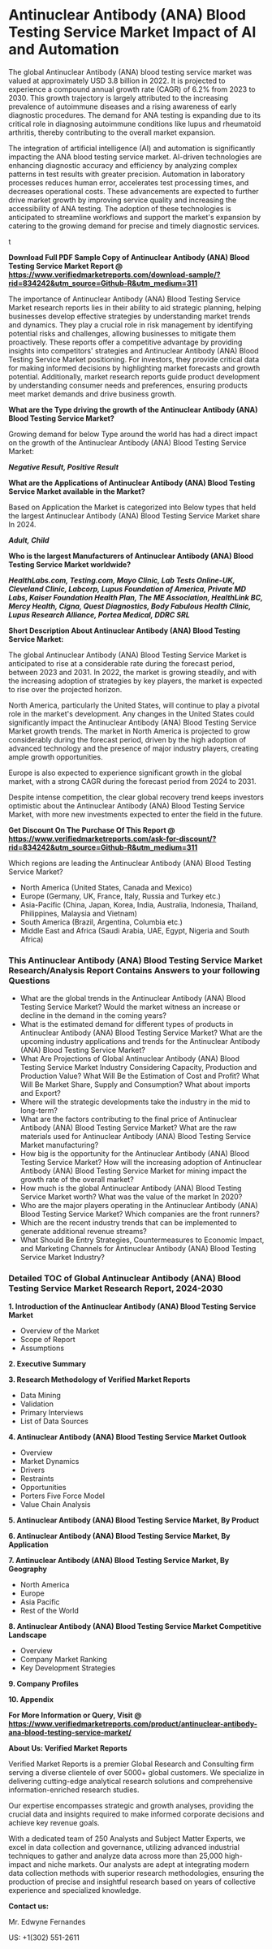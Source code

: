 <meta name="title" content="Global Antinuclear Antibody (ANA) Blood Testing Service Market Impact of AI and Automation"><meta name="description" content="The global Antinuclear Antibody (ANA) blood testing service market was valued at approximately USD 3.8 billion in 2022. It is projected to experience a compound annual"><meta name="title" content="Antinuclear Antibody (ANA) Blood Testing Service Market Size, Share, Scope, Trends, Growth, Opportunities, Analysis, Forecast"><h1>Antinuclear Antibody (ANA) Blood Testing Service Market Impact of AI and Automation</h1><p>The global Antinuclear Antibody (ANA) blood testing service market was valued at approximately USD 3.8 billion in 2022. It is projected to experience a compound annual growth rate (CAGR) of 6.2% from 2023 to 2030. This growth trajectory is largely attributed to the increasing prevalence of autoimmune diseases and a rising awareness of early diagnostic procedures. The demand for ANA testing is expanding due to its critical role in diagnosing autoimmune conditions like lupus and rheumatoid arthritis, thereby contributing to the overall market expansion.</p><p>The integration of artificial intelligence (AI) and automation is significantly impacting the ANA blood testing service market. AI-driven technologies are enhancing diagnostic accuracy and efficiency by analyzing complex patterns in test results with greater precision. Automation in laboratory processes reduces human error, accelerates test processing times, and decreases operational costs. These advancements are expected to further drive market growth by improving service quality and increasing the accessibility of ANA testing. The adoption of these technologies is anticipated to streamline workflows and support the market's expansion by catering to the growing demand for precise and timely diagnostic services.</p>t</p><p id="" class=""><strong>Download Full PDF Sample Copy of Antinuclear Antibody (ANA) Blood Testing Service Market Report @ <a href="https://www.verifiedmarketreports.com/download-sample/?rid=834242&utm_source=Github-R&utm_medium=311" target="_blank">https://www.verifiedmarketreports.com/download-sample/?rid=834242&utm_source=Github-R&utm_medium=311</a></strong></p><p>The importance of&nbsp;Antinuclear Antibody (ANA) Blood Testing Service Market research reports lies in their ability to aid strategic planning, helping businesses develop effective strategies by understanding market trends and dynamics. They play a crucial role in risk management by identifying potential risks and challenges, allowing businesses to mitigate them proactively. These reports offer a competitive advantage by providing insights into competitors' strategies and Antinuclear Antibody (ANA) Blood Testing Service Market positioning. For investors, they provide critical data for making informed decisions by highlighting market forecasts and growth potential. Additionally, market research reports guide product development by understanding consumer needs and preferences, ensuring products meet market demands and drive business growth.</p><p><strong>What are the&nbsp;Type driving the growth of the Antinuclear Antibody (ANA) Blood Testing Service Market?</strong></p><p id="" class="">Growing demand for below Type around the world has had a direct impact on the growth of the Antinuclear Antibody (ANA) Blood Testing Service Market:</p><em><strong>Negative Result, Positive Result</strong></em></p><strong>What are the&nbsp;Applications&nbsp;of Antinuclear Antibody (ANA) Blood Testing Service Market available in the Market?</strong></p><p id="" class="">Based on Application the Market is categorized into Below types that held the largest Antinuclear Antibody (ANA) Blood Testing Service Market share In 2024.</p><em><strong>Adult, Child</strong></em></p><strong>Who is the largest Manufacturers of Antinuclear Antibody (ANA) Blood Testing Service Market worldwide?</strong></p><p><em><strong>HealthLabs.com, Testing.com, Mayo Clinic, Lab Tests Online-UK, Cleveland Clinic, Labcorp, Lupus Foundation of America, Private MD Labs, Kaiser Foundation Health Plan, The ME Association, HealthLink BC, Mercy Health, Cigna, Quest Diagnostics, Body Fabulous Health Clinic, Lupus Research Alliance, Portea Medical, DDRC SRL</strong></em></p><p id="" class=""><strong>Short Description About Antinuclear Antibody (ANA) Blood Testing Service Market:</strong></p><p>The global Antinuclear Antibody (ANA) Blood Testing Service Market is anticipated to rise at a considerable rate during the forecast period, between 2023 and 2031. In 2022, the market is growing steadily, and with the increasing adoption of strategies by key players, the market is expected to rise over the projected horizon.</p><p>North America, particularly the United States, will continue to play a pivotal role in the market's development. Any changes in the United States could significantly impact the Antinuclear Antibody (ANA) Blood Testing Service Market growth trends. The market in North America is projected to grow considerably during the forecast period, driven by the high adoption of advanced technology and the presence of major industry players, creating ample growth opportunities.</p><p>Europe is also expected to experience significant growth in the global market, with a strong CAGR during the forecast period from 2024 to 2031.</p><p>Despite intense competition, the clear global recovery trend keeps investors optimistic about the Antinuclear Antibody (ANA) Blood Testing Service Market, with more new investments expected to enter the field in the future.</p><p id="" class=""><strong>Get Discount On The Purchase Of This Report @ <a href="https://www.verifiedmarketreports.com/ask-for-discount/?rid=834242&utm_source=Github-R&utm_medium=311" target="_blank">https://www.verifiedmarketreports.com/ask-for-discount/?rid=834242&utm_source=Github-R&utm_medium=311</a></strong></p>Which regions are leading the Antinuclear Antibody (ANA) Blood Testing Service Market?</p><ul><li>North America (United States, Canada and Mexico)</li><li>Europe (Germany, UK, France, Italy, Russia and Turkey etc.)</li><li>Asia-Pacific (China, Japan, Korea, India, Australia, Indonesia, Thailand, Philippines, Malaysia and Vietnam)</li><li>South America (Brazil, Argentina, Columbia etc.)</li><li>Middle East and Africa (Saudi Arabia, UAE, Egypt, Nigeria and South Africa)</li></ul><h3 id="" class="">This Antinuclear Antibody (ANA) Blood Testing Service Market Research/Analysis Report Contains Answers to your following Questions</h3><ul><li>What are the global trends in the Antinuclear Antibody (ANA) Blood Testing Service Market? Would the market witness an increase or decline in the demand in the coming years?</li><li>What is the estimated demand for different types of products in Antinuclear Antibody (ANA) Blood Testing Service Market? What are the upcoming industry applications and trends for the Antinuclear Antibody (ANA) Blood Testing Service Market?</li><li>What Are Projections of Global Antinuclear Antibody (ANA) Blood Testing Service Market Industry Considering Capacity, Production and Production Value? What Will Be the Estimation of Cost and Profit? What Will Be Market Share, Supply and Consumption? What about imports and Export?</li><li>Where will the strategic developments take the industry in the mid to long-term?</li><li>What are the factors contributing to the final price of Antinuclear Antibody (ANA) Blood Testing Service Market? What are the raw materials used for Antinuclear Antibody (ANA) Blood Testing Service Market manufacturing?</li><li>How big is the opportunity for the Antinuclear Antibody (ANA) Blood Testing Service Market? How will the increasing adoption of Antinuclear Antibody (ANA) Blood Testing Service Market for mining impact the growth rate of the overall market?</li><li>How much is the global Antinuclear Antibody (ANA) Blood Testing Service Market worth? What was the value of the market In 2020?</li><li>Who are the major players operating in the Antinuclear Antibody (ANA) Blood Testing Service Market? Which companies are the front runners?</li><li>Which are the recent industry trends that can be implemented to generate additional revenue streams?</li><li>What Should Be Entry Strategies, Countermeasures to Economic Impact, and Marketing Channels for Antinuclear Antibody (ANA) Blood Testing Service Market Industry?</li></ul><h3 id="" class="">Detailed TOC of Global Antinuclear Antibody (ANA) Blood Testing Service Market Research Report, 2024-2030</h3><p id="" class=""><strong>1. Introduction of the Antinuclear Antibody (ANA) Blood Testing Service Market</strong></p><ul><li>Overview of the Market</li><li>Scope of Report</li><li>Assumptions</li></ul><p id="" class=""><strong>2. Executive Summary</strong></p><p id="" class=""><strong>3. Research Methodology of Verified Market Reports</strong></p><ul><li>Data Mining</li><li>Validation</li><li>Primary Interviews</li><li>List of Data Sources</li></ul><p id="" class=""><strong>4. Antinuclear Antibody (ANA) Blood Testing Service Market Outlook</strong></p><ul><li>Overview</li><li>Market Dynamics</li><li>Drivers</li><li>Restraints</li><li>Opportunities</li><li>Porters Five Force Model</li><li>Value Chain Analysis</li></ul><p id="" class=""><strong>5. Antinuclear Antibody (ANA) Blood Testing Service Market, By Product</strong></p><p id="" class=""><strong>6. Antinuclear Antibody (ANA) Blood Testing Service Market, By Application</strong></p><p id="" class=""><strong>7. Antinuclear Antibody (ANA) Blood Testing Service Market, By Geography</strong></p><ul><li>North America</li><li>Europe</li><li>Asia Pacific</li><li>Rest of the World</li></ul><p id="" class=""><strong>8. Antinuclear Antibody (ANA) Blood Testing Service Market Competitive Landscape</strong></p><ul><li>Overview</li><li>Company Market Ranking</li><li>Key Development Strategies</li></ul><p id="" class=""><strong>9. Company Profiles</strong></p><p id="" class=""><strong>10. Appendix</strong></p><p id="" class=""><strong>For More Information or Query, Visit @ <a href="https://www.verifiedmarketreports.com/product/antinuclear-antibody-ana-blood-testing-service-market/" target="_blank">https://www.verifiedmarketreports.com/product/antinuclear-antibody-ana-blood-testing-service-market/</a></strong></p><p id="" class=""><strong>About Us: Verified Market Reports</strong></p><p id="" class="">Verified Market Reports is a premier Global Research and Consulting firm serving a diverse clientele of over 5000+ global customers. We specialize in delivering cutting-edge analytical research solutions and comprehensive information-enriched research studies.</p><p id="" class="">Our expertise encompasses strategic and growth analyses, providing the crucial data and insights required to make informed corporate decisions and achieve key revenue goals.</p><p id="" class="">With a dedicated team of 250 Analysts and Subject Matter Experts, we excel in data collection and governance, utilizing advanced industrial techniques to gather and analyze data across more than 25,000 high-impact and niche markets. Our analysts are adept at integrating modern data collection methods with superior research methodologies, ensuring the production of precise and insightful research based on years of collective experience and specialized knowledge.</p><p id="" class=""><strong>Contact us:</strong></p><p id="" class="">Mr. Edwyne Fernandes</p><p id="" class="">US: +1(302) 551-2611</p>